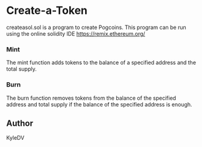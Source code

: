 # Create-a-Token
createasol.sol is a program to create Pogcoins. This program can be run using the online solidity IDE https://remix.ethereum.org/
### Mint
The mint function adds tokens to the balance of a specified address and the total supply.
### Burn
The burn function removes tokens from the balance of the specified address and total supply if the balance of the specified address is enough.

## Author
KyleDV
